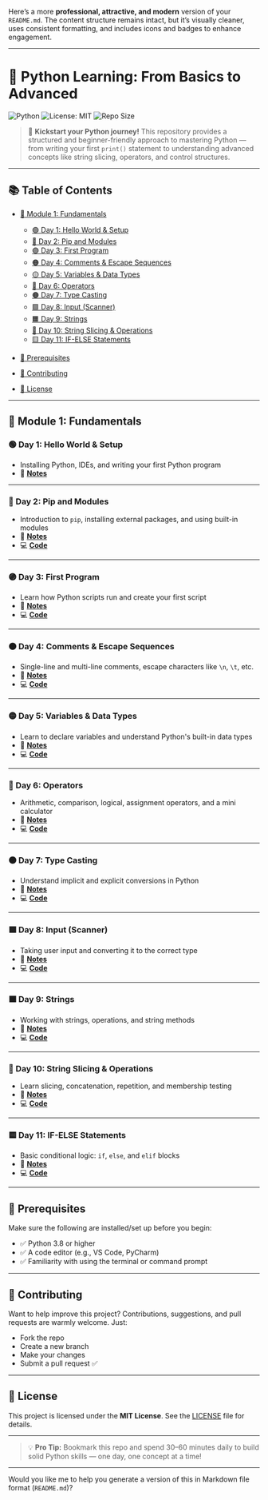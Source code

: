 Here’s a more **professional, attractive, and modern** version of your `README.md`. The content structure remains intact, but it’s visually cleaner, uses consistent formatting, and includes icons and badges to enhance engagement.

---

# 🐍 Python Learning: From Basics to Advanced

![Python](https://img.shields.io/badge/Python-3.8%2B-blue.svg)
![License: MIT](https://img.shields.io/badge/License-MIT-yellow.svg)
![Repo Size](https://img.shields.io/github/repo-size/vinayakmishra4/PYTHON-FROM-BASIC-TO-ADVANCE)

> 🚀 **Kickstart your Python journey!** This repository provides a structured and beginner-friendly approach to mastering Python — from writing your first `print()` statement to understanding advanced concepts like string slicing, operators, and control structures.

---

## 📚 Table of Contents

* [📘 Module 1: Fundamentals](#-module-1-fundamentals)

  * [🟢 Day 1: Hello World & Setup](#-day-1-hello-world--setup)
  * [🔵 Day 2: Pip and Modules](#-day-2-pip-and-modules)
  * [🟣 Day 3: First Program](#-day-3-first-program)
  * [🟠 Day 4: Comments & Escape Sequences](#-day-4-comments--escape-sequences)
  * [🟡 Day 5: Variables & Data Types](#-day-5-variables--data-types)
  * [🔴 Day 6: Operators](#-day-6-operators)
  * [🟤 Day 7: Type Casting](#-day-7-type-casting)
  * [🟩 Day 8: Input (Scanner)](#-day-8-input-scanner)
  * [🟧 Day 9: Strings](#-day-9-strings)
  * [🔹 Day 10: String Slicing & Operations](#-day-10-string-slicing--operations)
  * [🟨 Day 11: IF-ELSE Statements](#-day-11-if-else-statements)
* [🔧 Prerequisites](#-prerequisites)
* [🤝 Contributing](#-contributing)
* [📄 License](#-license)

---

## 📘 Module 1: Fundamentals

### 🟢 Day 1: Hello World & Setup

* Installing Python, IDEs, and writing your first Python program
* 📄 [**Notes**](https://github.com/vinayakmishra4/PYTHON-FROM-BASIC-TO-ADVANCE/blob/main/DAY-1-Hello_World-Setup/DAY-1.md)

---

### 🔵 Day 2: Pip and Modules

* Introduction to `pip`, installing external packages, and using built-in modules
* 📄 [**Notes**](https://github.com/vinayakmishra4/PYTHON-FROM-BASIC-TO-ADVANCE/blob/main/DAY-2-Pip-Modules/DAY-2.txt)
* 💻 [**Code**](https://github.com/vinayakmishra4/PYTHON-FROM-BASIC-TO-ADVANCE/blob/main/DAY-2-Pip-Modules/Pimod.py)

---

### 🟣 Day 3: First Program

* Learn how Python scripts run and create your first script
* 📄 [**Notes**](https://github.com/vinayakmishra4/PYTHON-FROM-BASIC-TO-ADVANCE/blob/main/DAY-3-Frist_Program/DAY-3.txt)
* 💻 [**Code**](https://github.com/vinayakmishra4/PYTHON-FROM-BASIC-TO-ADVANCE/blob/main/DAY-3-Frist_Program/FristProgram.py)

---

### 🟠 Day 4: Comments & Escape Sequences

* Single-line and multi-line comments, escape characters like `\n`, `\t`, etc.
* 📄 [**Notes**](https://github.com/vinayakmishra4/PYTHON-FROM-BASIC-TO-ADVANCE/blob/main/DAY-4-Comments-Escaping-Sequnece-Character/DAY-4.txt)
* 💻 [**Code**](https://github.com/vinayakmishra4/PYTHON-FROM-BASIC-TO-ADVANCE/blob/main/DAY-4-Comments-Escaping-Sequnece-Character/CoEsSe.py)

---

### 🟡 Day 5: Variables & Data Types

* Learn to declare variables and understand Python's built-in data types
* 📄 [**Notes**](https://github.com/vinayakmishra4/PYTHON-FROM-BASIC-TO-ADVANCE/blob/main/DAY-5-Variables-Data-Types/DAY-5.txt)
* 💻 [**Code**](https://github.com/vinayakmishra4/PYTHON-FROM-BASIC-TO-ADVANCE/blob/main/DAY-5-Variables-Data-Types/VarDa.py)

---

### 🔴 Day 6: Operators

* Arithmetic, comparison, logical, assignment operators, and a mini calculator
* 📄 [**Notes**](https://github.com/vinayakmishra4/PYTHON-FROM-BASIC-TO-ADVANCE/blob/main/DAY-6-EX-1/DAY-6.txt)
* 💻 [**Code**](https://github.com/vinayakmishra4/PYTHON-FROM-BASIC-TO-ADVANCE/blob/main/DAY-6-EX-1/calc.py)

---

### 🟤 Day 7: Type Casting

* Understand implicit and explicit conversions in Python
* 📄 [**Notes**](https://github.com/vinayakmishra4/PYTHON-FROM-BASIC-TO-ADVANCE/blob/main/DAY-7-Type-Casting/DAY-7.txt)
* 💻 [**Code**](https://github.com/vinayakmishra4/PYTHON-FROM-BASIC-TO-ADVANCE/blob/main/DAY-7-Type-Casting/typecasting.py)

---

### 🟩 Day 8: Input (Scanner)

* Taking user input and converting it to the correct type
* 📄 [**Notes**](https://github.com/vinayakmishra4/PYTHON-FROM-BASIC-TO-ADVANCE/blob/main/DAY-8-Input/DAY-8.txt)
* 💻 [**Code**](https://github.com/vinayakmishra4/PYTHON-FROM-BASIC-TO-ADVANCE/blob/main/DAY-8-Input/Input.py)

---

### 🟧 Day 9: Strings

* Working with strings, operations, and string methods
* 📄 [**Notes**](https://github.com/vinayakmishra4/PYTHON-FROM-BASIC-TO-ADVANCE/blob/main/DAY-9-Strings/DAY-9.txt)
* 💻 [**Code**](https://github.com/vinayakmishra4/PYTHON-FROM-BASIC-TO-ADVANCE/blob/main/DAY-9-Strings/Str.py)

---

### 🔹 Day 10: String Slicing & Operations

* Learn slicing, concatenation, repetition, and membership testing
* 📄 [**Notes**](https://github.com/vinayakmishra4/PYTHON-FROM-BASIC-TO-ADVANCE/blob/main/DAY-10-String-Operations/DAY-10.txt)
* 💻 [**Code**](https://github.com/vinayakmishra4/PYTHON-FROM-BASIC-TO-ADVANCE/blob/main/DAY-10-String-Operations/Stringop.py)

---

### 🟨 Day 11: IF-ELSE Statements

* Basic conditional logic: `if`, `else`, and `elif` blocks
* 📄 [**Notes**](https://github.com/vinayakmishra4/PYTHON-FROM-BASIC-TO-ADVANCE/blob/main/DAY-11-IF-ELSE-Statement/DAY-11.md)
* 💻 [**Code**](https://github.com/vinayakmishra4/PYTHON-FROM-BASIC-TO-ADVANCE/blob/main/DAY-11-IF-ELSE-Statement/if_else.py)

---

## 🔧 Prerequisites

Make sure the following are installed/set up before you begin:

* ✅ Python 3.8 or higher
* ✅ A code editor (e.g., VS Code, PyCharm)
* ✅ Familiarity with using the terminal or command prompt

---

## 🤝 Contributing

Want to help improve this project?
Contributions, suggestions, and pull requests are warmly welcome. Just:

* Fork the repo
* Create a new branch
* Make your changes
* Submit a pull request ✅

---

## 📄 License

This project is licensed under the **MIT License**. See the [LICENSE](LICENSE) file for details.

---

> 💡 **Pro Tip:** Bookmark this repo and spend 30–60 minutes daily to build solid Python skills — one day, one concept at a time!

---

Would you like me to help you generate a version of this in Markdown file format (`README.md`)?
